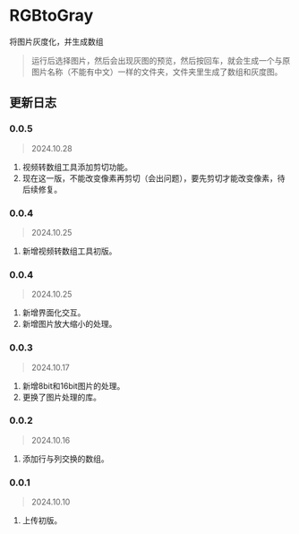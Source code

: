 # RGBtoGray
将图片灰度化，并生成数组
> 运行后选择图片，然后会出现灰图的预览，然后按回车，就会生成一个与原图片名称（不能有中文）一样的文件夹，文件夹里生成了数组和灰度图。

## 更新日志
### 0.0.5
> 2024.10.28
1. 视频转数组工具添加剪切功能。
2. 现在这一版，不能改变像素再剪切（会出问题），要先剪切才能改变像素，待后续修复。

### 0.0.4
> 2024.10.25
1. 新增视频转数组工具初版。

### 0.0.4
> 2024.10.25
1. 新增界面化交互。
2. 新增图片放大缩小的处理。

### 0.0.3
> 2024.10.17
1. 新增8bit和16bit图片的处理。
2. 更换了图片处理的库。

### 0.0.2
> 2024.10.16

1. 添加行与列交换的数组。

### 0.0.1
> 2024.10.10

1. 上传初版。